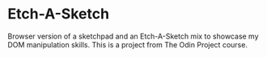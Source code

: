 # Etch-A-Sketch
Browser version of  a sketchpad and an Etch-A-Sketch mix to showcase my DOM manipulation skills. This is a project from The Odin Project course.
